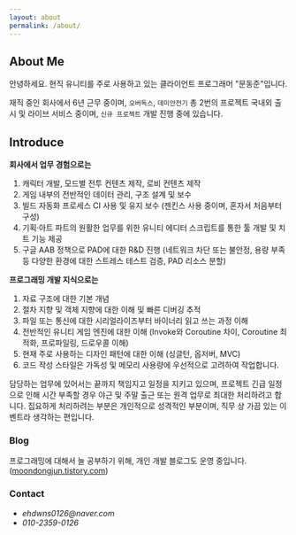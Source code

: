 ```yaml
---
layout: about
permalink: /about/
---
```


## About Me
안녕하세요. 현직 유니티를 주로 사용하고 있는 클라이언트 프로그래머 "문동준"입니다.

재직 중인 회사에서 6년 근무 중이며, `오버독스`, `데미안전기` 총 2번의 프로젝트 국내외 출시 및 라이브 서비스 중이며, `신규 프로젝트` 개발 진행 중에 있습니다.

## Introduce
**회사에서 업무 경험으로는**
1. 캐릭터 개발, 모드별 전투 컨텐츠 제작, 로비 컨텐츠 제작
2. 게임 내부의 전반적인 데이터 관리, 구조 설계 및 보수
3. 빌드 자동화 프로세스 CI 사용 및 유지 보수 (젠킨스 사용 중이며, 혼자서 처음부터 구성)
4. 기획·아트 파트의 원활한 업무를 위한 유니티 에디터 스크립트를 통한 툴 개발 및 치트 기능 제공
5. 구글 AAB 정책으로 PAD에 대한 R&D 진행 (네트워크 차단 또는 불안정, 용량 부족 등 다양한 환경에 대한 스트레스 테스트 검증, PAD 리소스 분할)

**프로그래밍 개발 지식으로는**
1. 자료 구조에 대한 기본 개념
2. 절차 지향 및 객체 지향에 대한 이해 및 빠른 디버깅 추적
3. 파일 또는 통신에 대한 시리얼라이즈부터 바이너리 읽고 쓰는 과정 이해
4. 전반적인 유니티 게임 엔진에 대한 이해 (Invoke와 Coroutine 차이, Coroutine 최적화, 프로파일링, 드로우콜 이해)
5. 현재 주로 사용하는 디자인 패턴에 대한 이해 (싱글턴, 옵저버, MVC)
6. 코드 작성 스타일은 가독성 및 메모리 사용량에 우선적으로 고려하여 작업합니다.

담당하는 업무에 있어서는 끝까지 책임지고 일정을 지키고 있으며, 프로젝트 긴급 일정으로 인해 시간 부족할 경우 야근 및 주말 출근 또는 원격 업무로 최대한 처리하려고 합니다. 집요하게 처리하려는 부분은 개인적으로 성격적인 부분이며, 직무 상 가끔 있는 이벤트라 생각하는 편입니다.

### Blog
프로그래밍에 대해서 늘 공부하기 위해, 개인 개발 블로그도 운영 중입니다. ([moondongjun.tistory.com](https://moondongjun.tistory.com))

### Contact
* _ehdwns0126@naver.com_
* _010-2359-0126_